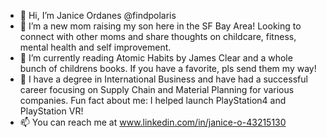 - 👋 Hi, I’m  Janice Ordanes @findpolaris
- 👀 I’m a new mom raising my son here in the SF Bay Area! Looking to connect with other moms and share thoughts on childcare, fitness, mental health and self improvement. 
- 🌱 I’m currently reading Atomic Habits by James Clear and a whole bunch of childrens books. If you have a favorite, pls send them my way!
- 💞️ I have a degree in International Business and have had a successful career focusing on Supply Chain and Material Planning for various companies. Fun fact about me: I helped launch PlayStation4 and PlayStation VR! 
- 📫 You can reach me at www.linkedin.com/in/janice-o-43215130


<!---
findpolaris/findpolaris is a ✨ special ✨ repository because its `README.md` (this file) appears on your GitHub profile.
You can click the Preview link to take a look at your changes.
--->
